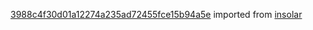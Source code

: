 [3988c4f30d01a12274a235ad72455fce15b94a5e](https://github.com/insolar/insolar/commit/3988c4f30d01a12274a235ad72455fce15b94a5e) imported from [insolar](https://github.com/insolar/insolar)

